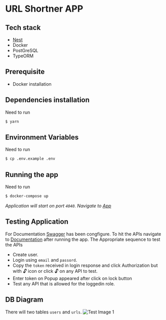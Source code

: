 # URL Shortner APP

## Tech stack
- [Nest](https://github.com/nestjs/nest)
- Docker
- PostGreSQL
- TypeORM


## Prerequisite 
- Docker installation

## Dependencies installation
Need to run 
```bash
$ yarn
```
## Environment Variables
Need to run 
```bash
$ cp .env.example .env
```
## Running the app
Need to run
```bash
$ docker-compose up
```
_Application will start on port `4040`. Navigate to [App](http://localhst:4040)_ 

## Testing Application

For Documentation [Swagger](https://swagger.io/) has been congfigure. 
To hit the APIs navigate to [Documentation](http://localhst:4040/api) after running the app. 
The Appropriate sequence to test the APIs
- Create user.
- Login using `email` and `passord`.
- Copy the `token` received in login response and click Authorization but with 🔓 icon or click
🔓 on any API to test.
- Enter token on Popup appeared after click on lock button 
- Test any API that is allowed for the loggedin role.

## DB Diagram
There will two tables `users` and `urls`.
![Test Image 1](./dbDiagram.png)